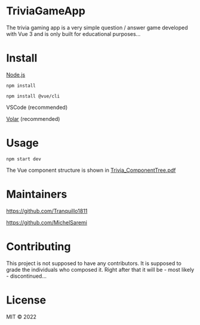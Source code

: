 # TriviaGameApp
The trivia gaming app is a very simple question / answer game developed with Vue 3 and is only built for educational purposes...

# Install

[Node.js](https://nodejs.org/en/download/)

`npm install`

`npm install @vue/cli`
 
VSCode (recommended)

[Volar](https://marketplace.visualstudio.com/items?itemName=johnsoncodehk.volar) (recommended)


# Usage
`npm start dev`

The Vue component structure is shown in [Trivia_ComponentTree.pdf](./Trivia_ComponentTree.pdf)

# Maintainers
<https://github.com/Tranquillo1811> 

<https://github.com/MichelSaremi>

# Contributing
This project is not supposed to have any contributors.
It is supposed to grade the individuals who composed it.
Right after that it will be - most likely - discontinued...

# License
MIT &copy; 2022 
